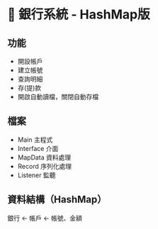# :atm: 銀行系統 - HashMap版

## 功能

- 開設帳戶
- 建立帳號
- 查詢明細
- 存(提)款
- 開啟自動讀檔，關閉自動存檔

## 檔案

- Main 主程式
- Interface 介面
- MapData 資料處理
- Record 序列化處理
- Listener 監聽


## 資料結構（HashMap）

銀行 <- 帳戶 <- 帳號、金額
